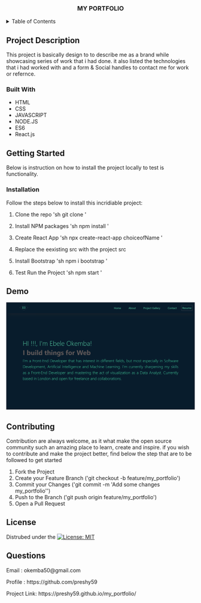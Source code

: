 

<a name="readme-top"></a>

<!-- PROJECT TITLE -->

<h3 align="center">MY PORTFOLIO</h3>

 

<!-- TABLE OF CONTENTS -->
<details>
  <summary>Table of Contents</summary>
  <ol>
    <li>
      <a href="#project-description"> Project Description</a>
      <ul>
        <li><a href="#built-with">Built With</a></li>
      </ul>
    </li>
    <li>
      <a href="#getting-started">Getting Started</a>
      <ul>
         <li><a href="#installation">Installation / Run Locally<</a></li>
        </ul>
    </li>
    <li><a href="#contributing">Contributing</a></li>
    <li><a href="#demo">Demo</a></li>
    <li><a href="#license">License</a></li>
    <li><a href="#question">Questions</a></li>
    </ol>
</details>



<!-- DESCRIPTION OF THE PROJECT -->
## Project Description

This project is basically design to to describe me as a brand while showcasing series of work that i had done. it also listed the technologies that i had worked with and a form & Social handles to contact me for work or refernce. 

### Built With

 * HTML
 * CSS
 * JAVASCRIPT
 * NODE.JS
 * ES6
 * React.js



<!-- GETTING STARTED -->
## Getting Started

Below is instruction on how to install the project locally to test is functionality.

### Installation
Follow the steps below to install this incridiable project:

1. Clone the repo
   'sh
   git clone 
   '
2. Install NPM packages
   'sh
   npm install
   '
3. Create React App
    'sh
    npx create-react-app choiceofName
    '

4. Replace the eexisting src with the project src

5. Install Bootstrap
    'sh
    npm i bootstrap
    '

6. Test Run the Project
    'sh
    npm start
    '


<!-- DEMO ON HOW THE PROJECT WORKS -->
## Demo

![Screenshoot description of the application](./src/assets//images/Screenshot.png)



<!-- CONTRIBUTING -->
## Contributing

Contribution are always welcome, as it what make the open source community such an amazing place to learn, create and inspire. if you wish to contribute and make the project better, find below the step that  are to be followed to get started
1. Fork the Project
2. Create your Feature Branch ('git checkout -b feature/my_portfolio')
3. Commit your Changes ('git commit -m 'Add some changes my_portfolio'')
4. Push to the Branch ('git push origin feature/my_portfolio')
5. Open a Pull Request

<!-- LICENSE -->
## License

Distrubed under the [![License: MIT](https://img.shields.io/badge/License-MIT-yellow.svg)](https://opensource.org/licenses/MIT)

<!-- QUESTIONS -->
## Questions

<p> Email : okemba50@gmail.com</p>
<p> Profile : https://github.com/preshy59</p>
<p>Project Link: https://preshy59.github.io/my_portfolio/</p>